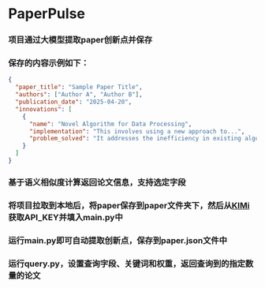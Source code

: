 # PaperPulse

### 项目通过大模型提取paper创新点并保存
### 保存的内容示例如下：
```json
{
  "paper_title": "Sample Paper Title",
  "authors": ["Author A", "Author B"],
  "publication_date": "2025-04-20",
  "innovations": [
    {
      "name": "Novel Algorithm for Data Processing",
      "implementation": "This involves using a new approach to...",
      "problem_solved": "It addresses the inefficiency in existing algorithms..."
    }
  ]
}
```

### 基于语义相似度计算返回论文信息，支持选定字段


### 将项目拉取到本地后，将paper保存到paper文件夹下，然后从[KIMi](https://platform.moonshot.cn/)获取API_KEY并填入main.py中
### 运行main.py即可自动提取创新点，保存到paper.json文件中


### 运行query.py，设置查询字段、关键词和权重，返回查询到的指定数量的论文